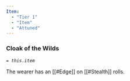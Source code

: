 ```yaml
---
Item:
  - "Tier 1"
  - "Item"
  - "Attuned"
---
```

### Cloak of the Wilds
_`= this.item`_ 

The wearer has an [[#Edge]] on [[#Stealth]] rolls.